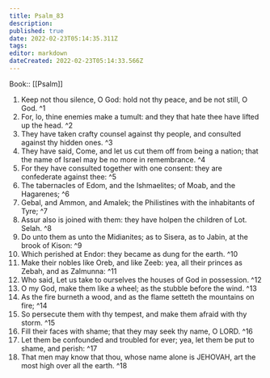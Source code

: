 ```yaml
---
title: Psalm_83
description: 
published: true
date: 2022-02-23T05:14:35.311Z
tags: 
editor: markdown
dateCreated: 2022-02-23T05:14:33.566Z
---
```


 Book:: [[Psalm]]
 1. Keep not thou silence, O God: hold not thy peace, and be not still, O God. ^1
 2. For, lo, thine enemies make a tumult: and they that hate thee have lifted up the head. ^2
 3. They have taken crafty counsel against thy people, and consulted against thy hidden ones. ^3
 4. They have said, Come, and let us cut them off from being a nation; that the name of Israel may be no more in remembrance. ^4
 5. For they have consulted together with one consent: they are confederate against thee: ^5
 6. The tabernacles of Edom, and the Ishmaelites; of Moab, and the Hagarenes; ^6
 7. Gebal, and Ammon, and Amalek; the Philistines with the inhabitants of Tyre; ^7
 8. Assur also is joined with them: they have holpen the children of Lot. Selah. ^8
 9. Do unto them as unto the Midianites; as to Sisera, as to Jabin, at the brook of Kison: ^9
 10. Which perished at Endor: they became as dung for the earth. ^10
 11. Make their nobles like Oreb, and like Zeeb: yea, all their princes as Zebah, and as Zalmunna: ^11
 12. Who said, Let us take to ourselves the houses of God in possession. ^12
 13. O my God, make them like a wheel; as the stubble before the wind. ^13
 14. As the fire burneth a wood, and as the flame setteth the mountains on fire; ^14
 15. So persecute them with thy tempest, and make them afraid with thy storm. ^15
 16. Fill their faces with shame; that they may seek thy name, O LORD. ^16
 17. Let them be confounded and troubled for ever; yea, let them be put to shame, and perish: ^17
 18. That men may know that thou, whose name alone is JEHOVAH, art the most high over all the earth. ^18
